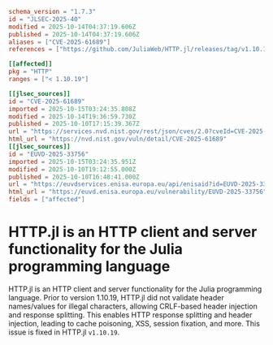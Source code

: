 ```toml
schema_version = "1.7.3"
id = "JLSEC-2025-40"
modified = 2025-10-14T04:37:19.606Z
published = 2025-10-14T04:37:19.606Z
aliases = ["CVE-2025-61689"]
references = ["https://github.com/JuliaWeb/HTTP.jl/releases/tag/v1.10.19", "https://github.com/JuliaWeb/HTTP.jl/security/advisories/GHSA-h3x8-ppwj-6vcj"]

[[affected]]
pkg = "HTTP"
ranges = ["< 1.10.19"]

[[jlsec_sources]]
id = "CVE-2025-61689"
imported = 2025-10-15T03:24:35.808Z
modified = 2025-10-14T19:36:59.730Z
published = 2025-10-10T17:15:39.367Z
url = "https://services.nvd.nist.gov/rest/json/cves/2.0?cveId=CVE-2025-61689"
html_url = "https://nvd.nist.gov/vuln/detail/CVE-2025-61689"
[[jlsec_sources]]
id = "EUVD-2025-33756"
imported = 2025-10-15T03:24:35.951Z
modified = 2025-10-10T19:12:55.000Z
published = 2025-10-10T16:48:41.000Z
url = "https://euvdservices.enisa.europa.eu/api/enisaid?id=EUVD-2025-33756"
html_url = "https://euvd.enisa.europa.eu/vulnerability/EUVD-2025-33756"
fields = ["affected"]
```

# HTTP.jl is an HTTP client and server functionality for the Julia programming language

HTTP.jl is an HTTP client and server functionality for the Julia programming language. Prior to version 1.10.19, HTTP.jl did not validate header names/values for illegal characters, allowing CRLF-based header injection and response splitting. This enables HTTP response splitting and header injection, leading to cache poisoning, XSS, session fixation, and more. This issue is fixed in HTTP.jl  `v1.10.19`.

